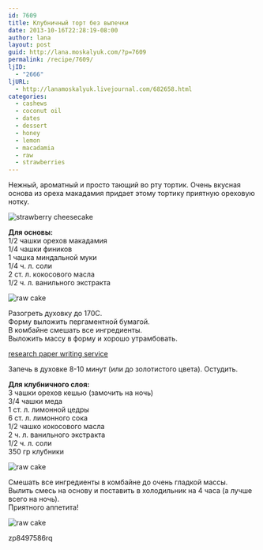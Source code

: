 ```yaml
---
id: 7609
title: Клубничный торт без выпечки
date: 2013-10-16T22:28:19-08:00
author: lana
layout: post
guid: http://lana.moskalyuk.com/?p=7609
permalink: /recipe/7609/
ljID:
  - "2666"
ljURL:
  - http://lanamoskalyuk.livejournal.com/682658.html
categories:
  - cashews
  - coconut oil
  - dates
  - dessert
  - honey
  - lemon
  - macadamia
  - raw
  - strawberries
---
```

Нежный, ароматный и просто тающий во рту тортик. Очень вкусная основа из ореха макадамия придает этому тортику приятную ореховую нотку. 

![strawberry cheesecake](http://farm3.staticflickr.com/2884/10322956436_c25685704d_c.jpg) 

**Для основы:**  
1/2 чашки орехов макадамия  
1/4 чашки фиников  
1 чашка миндальной муки  
1/4 ч. л. соли  
2 ст. л. кокосового масла  
1/2 ч. л. ванильного экстракта

![raw cake](http://farm4.staticflickr.com/3726/10322933645_7d31b65777_c.jpg) 

Разогреть духовку до 170С.  
Форму выложить пергаментной бумагой.  
В комбайне смешать все ингредиенты.  
Выложить массу в форму и хорошо утрамбовать.

<div>
  <a href='http://best-paper-writing-services.com/' title='research paper writing service'>research paper writing service</a>
</div>

Запечь в духовке 8-10 минут (или до золотистого цвета). Остудить.

**Для клубничного слоя:**  
3 чашки орехов кешью (замочить на ночь)  
3/4 чашки меда  
1 ст. л. лимонной цедры  
6 ст. л. лимонного сока  
1/2 чашко кокосового масла  
2 ч. л. ванильного экстракта  
1/2 ч. л. соли  
350 гр клубники

![raw cake](http://farm4.staticflickr.com/3685/10322931994_3bbb16065e_c.jpg) 

Смешать все ингредиенты в комбайне до очень гладкой массы.  
Вылить смесь на основу и поставить в холодильник на 4 часа (а лучше всего на ночь).  
Приятного аппетита!

![raw cake](http://farm6.staticflickr.com/5495/10323116493_041375b888_c.jpg) 

<div>
  zp8497586rq
</div>